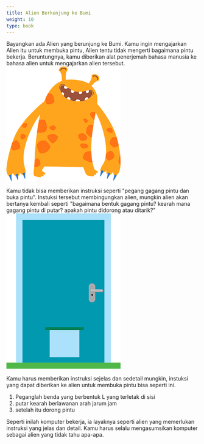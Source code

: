 ```yaml
---
title: Alien Berkunjung ke Bumi
weight: 10
type: book
---
```


Bayangkan ada Alien yang berunjung ke Bumi. Kamu ingin mengajarkan Alien itu untuk membuka pintu, Alien tentu tidak mengerti bagaimana pintu bekerja. Beruntungnya, kamu diberikan alat penerjemah bahasa manusia ke bahasa alien untuk mengajarkan alien tersebut.
![alien](images/alien.png)

Kamu tidak bisa memberikan instruksi seperti "pegang gagang pintu dan buka pintu". Instuksi tersebut membingungkan alien, mungkin alien akan bertanya kembali seperti "bagaimana bentuk gagang pintu? kearah mana gagang pintu di putar? apakah pintu didorong atau ditarik?"
![pintu](images/door.png)

Kamu harus memberikan instruksi sejelas dan sedetail mungkin, instuksi yang dapat diberikan ke alien untuk membuka pintu bisa seperti ini.

1. Peganglah benda yang berbentuk L yang terletak di sisi
2. putar kearah berlawanan arah jarum jam
3. setelah itu dorong pintu

Seperti inilah komputer bekerja, ia layaknya seperti alien yang memerlukan instruksi yang jelas dan detail. Kamu harus selalu mengasumsikan komputer sebagai alien yang tidak tahu apa-apa.

